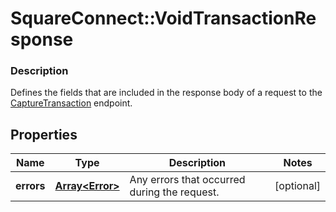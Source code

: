 # SquareConnect::VoidTransactionResponse

### Description

Defines the fields that are included in the response body of a request to the [CaptureTransaction](#endpoint-capturetransaction) endpoint.

## Properties
Name | Type | Description | Notes
------------ | ------------- | ------------- | -------------
**errors** | [**Array&lt;Error&gt;**](Error.md) | Any errors that occurred during the request. | [optional] 


